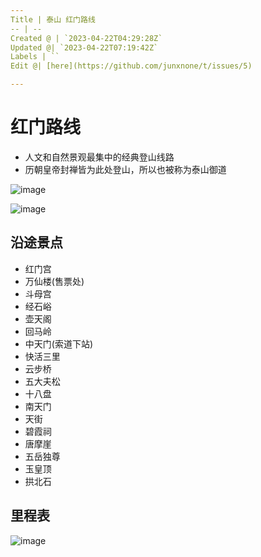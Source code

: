 ```yaml
---
Title | 泰山 红门路线
-- | --
Created @ | `2023-04-22T04:29:28Z`
Updated @| `2023-04-22T07:19:42Z`
Labels | ``
Edit @| [here](https://github.com/junxnone/t/issues/5)

---
```

# 红门路线
- 人文和自然景观最集中的经典登山线路
- 历朝皇帝封禅皆为此处登山，所以也被称为泰山御道

![image](https://user-images.githubusercontent.com/2216970/233763795-e8fcb721-9326-4e22-97c8-5100dd69cbff.png)

![image](https://user-images.githubusercontent.com/2216970/233763517-e59888c9-46b3-439f-977b-e1380895b3a2.png)

## 沿途景点

- 红门宫
- 万仙楼(售票处)
- 斗母宫
- 经石峪
- 壶天阁
- 回马岭
- 中天门(索道下站)
- 快活三里
- 云步桥
- 五大夫松
- 十八盘
- 南天门
- 天街
- 碧霞祠
- 唐摩崖
- 五岳独尊
- 玉皇顶
- 拱北石


## 里程表

![image](https://user-images.githubusercontent.com/2216970/233769538-60fccfff-9f73-4433-92de-65b8ef3c6e29.png)


